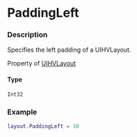 # PaddingLeft

### Description

Specifies the left padding of a UIHVLayout.

Property of [UIHVLayout](/classes/UIHVLayout/)

#### Type

`Int32`

### Example

```lua
layout.PaddingLeft = 10
```

